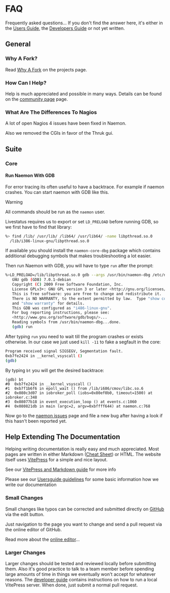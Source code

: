 # FAQ

Frequently asked questions... If you don't find the answer here, it's either in
the [Users Guide](/documentation/usersguide/toc.md), the [Developers Guide](/documentation/developer/toc.md)
or not yet written.

## General

### Why A Fork?

Read [Why A Fork](/project.html) on the projects page.


### How Can I Help?

Help is much appreciated and possible in many ways. Details can be found on
the [community page](/community) page.

### What Are The Differences To Nagios

A lot of open Nagios 4 issues have been fixed in Naemon.

Also we removed the CGIs in favor of the Thruk gui.

## Suite

### Core

#### Run Naemon With GDB

For error tracing its often useful to have a backtrace. For example if naemon
crashes. You can start naemon with GDB like this.

> [!WARNING]
> All commands should be run as the `naemon` user.


Livestatus requires us to export or set `LD_PRELOAD` before running GDB, so we
first have to find that library:

```bash
%> find /lib/ /usr/lib/ /lib64/ /usr/lib64/ -name libpthread.so.0
  /lib/i386-linux-gnu/libpthread.so.0
```

If available you should install the `naemon-core-dbg` package which
contains additional debugging symbols that makes troubleshooting a lot easier.

Then run Naemon with GDB, you will have to type `run` after the prompt:

```bash
%>LD_PRELOAD=/lib/libpthread.so.0 gdb --args /usr/bin/naemon-dbg /etc/naemon/naemon.cfg
   GNU gdb (GDB) 7.0.1-debian
   Copyright (C) 2009 Free Software Foundation, Inc.
   License GPLv3+: GNU GPL version 3 or later <http://gnu.org/licenses/gpl.html>
   This is free software: you are free to change and redistribute it.
   There is NO WARRANTY, to the extent permitted by law.  Type "show copying"
   and "show warranty" for details.
   This GDB was configured as "i486-linux-gnu".
   For bug reporting instructions, please see:
   <http://www.gnu.org/software/gdb/bugs/>...
   Reading symbols from /usr/bin/naemon-dbg...done.
   (gdb) run
```

After typing `run` you need to wait till the program crashes or exists otherwise.
In our case we just used `kill -11` to fake a segfault in the core:

```bash
Program received signal SIGSEGV, Segmentation fault.
0xb7fe2424 in __kernel_vsyscall ()
(gdb)
```

By typing `bt` you will get the desired backtrace:

```
(gdb) bt
#0  0xb7fe2424 in __kernel_vsyscall ()
#1  0xb7f1b6f6 in epoll_wait () from /lib/i686/cmov/libc.so.6
#2  0x080c3d07 in iobroker_poll (iobs=0x80ef0b0, timeout=1500) at iobroker.c:348
#3  0x08077b18 in event_execution_loop () at events.c:1060
#4  0x080821db in main (argc=2, argv=0xbffff644) at naemon.c:768
```

Now go to the [naemon issues](https://github.com/naemon/naemon-core/issues) page and file a
new bug after having a look if this hasn't been reported yet.


## Help Extending The Documentation

Helping writing documentation is really easy and much appreciated. Most pages
are written in either Markdown ([Cheat Sheet](https://vitepress.dev/guide/markdown)) or HTML. The website
itself uses [VitePress](https://vitepress.dev/) for a simple and nice layout.

See our [VitePress and Markdown guide](/documentation/faq/vitepress-markdown-guide) for more info

Please see our [Usersguide guidelines](/documentation/faq/usersguide-guidelines) for some basic information how we write our documentation

### Small Changes
Small changes like typos can be corrected and submitted directly on [GitHub](https://github.com/naemon/naemon.github.io) via the edit button.

Just navigation to the page you want to change and send a pull request via the online editor of GitHub.

Read more about the [online editor](https://github.com/blog/905-edit-like-an-ace)...


### Larger Changes
Larger changes should be tested and reviewed locally before submitting them. Also
it's good practice to talk to a team member before spending large amounts of time
in things we eventually won't accept for whatever reasons.
The [developer guide](/documentation/developer/website.html) contains instructions on
how to run a local VitePress server.
When done, just submit a normal pull request.
